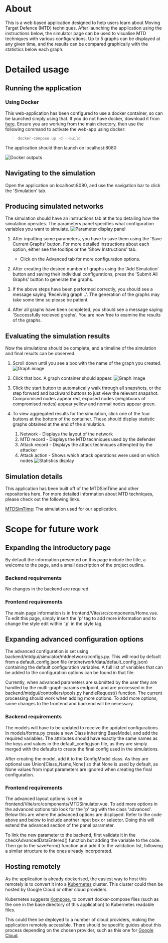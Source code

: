 # About 

This is a web based application designed to help users learn about Moving Target Defence (MTD) techniques. 
After launching the application using the instructions below, the simulator page can be used to visualise 
MTD techniques with various configurations. Up to 5 graphs can be displayed at any given time, and the results 
can be compared graphically with the statistics below each graph. 

# Detailed usage 

## Running the application 

### Using Docker

This web-application has been configured to use a docker container, so can be launched 
simply using that. If you do not have docker, download it from [here](https://www.docker.com/products/docker-desktop/). 
Ensure you are working from the main directory, then use the following 
command to activate the web-app using docker: 

>  `docker-compose up -d --build`

The application should then launch on localhost:8080

![Docker outputs](./imgs/docker.png)

## Navigating to the simulation

Open the application on localhost:8080, and use the navigation bar to click the 'Simulation' tab.

## Producing simulated networks 

The simulation should have an instructions tab at the top detailing how the simulation operates. The parameters panel specifies what configuration variables you want to simulate. 
![Parameter display panel](./imgs/sim_panel.png)
1. After inputting some parameters, you have to save them using the 'Save Current Graphs' button. For more detailed instructions about each option, either see the tooltips or the 'Show Instructions' tab.
    * Click on the Advanced tab for more configuration options. 

2. After creating the desired number of graphs using the 'Add Simulation' button and saving their individual configurations, press the 'Submit All Graphs' button to generate the graphs. 

3. If the above steps have been performed correctly, you should see a message saying 'Receiving graph...'. The generation of the graphs may take some time so please be patient. 

4. After all graphs have been completed, you should see a message saying 'Successfully recieved graphs'. You are now free to examine the results of the graphs. 

## Evaluating the simulation results

Now the simulations should be complete, and a timeline of the simulation and final results can be observed. 

1. Scroll down until you see a box with the name of the graph you created. 
![Graph image](./imgs/selection.png)


2. Click that box. A graph container should appear. 
![Graph image](./imgs/graph_image.png)

3. Click the start button to automatically walk through all snapshots, or the step forward and backward buttons to just view the relevant snapshot. Compromised nodes appear red, exposed nodes (neighbours of compromised nodes) appear yellow and normal nodes appear green. 

4. To view aggregated results for the simulation, click one of the four buttons at the bottom of the container. These should display statistic graphs obtained at the end of the simulation.
    1. Network - Displays the layout of the network
    2. MTD record - Displays the MTD techniques used by the defender  
    3. Attack record - Displays the attack techniques attempted by the attacker 
    4. Attack action - Shows which attack operations were used on which nodes
![Statistics display](./imgs/stats.png)


## Simulation details

This application has been built off of the MTDSimTime and other repositories here. For more 
detailed information about MTD techniques, please check out the following links.

[MTDSimTime](https://github.com/MoeBuTa/MTDSimTime): The simulation used for our application. 

# Scope for future work

## Expanding the introductory page

By default the information presented on this page include the title, a welcome to the page, and a small description of the project outline.

### Backend requirements 

No changes in the backend are required.

### Frontend requirements 

The main page information is in frontend/Vite/src/components/Home.vue.
To edit this page, simply insert the 'p' tag to add more information and to change the style edit within '.p' in the style tag.

## Expanding advanced configuration options 

The advanced configuration is set using backend/mtdgui/simulator/mtdnetwork/configs.py. 
This will read by default from a default_config.json file (mtdnetwork/data/default_config.json) containing the default 
configuration variables. A full list of variables that can be added to the configuration 
options can be found in that file. 

Currently, when advanced parameters are submitted by the user they are handled by the multi-graph-params endpoint, and are processed in the 
backend/mtdgui/controllers/pools.py handleRequest() function. The current processing should work when adding more options. To add more options, some changes to the frontend and backend will be necessary.  

### Backend requirements 

The models will have to be updated to receive the updated configurations. In models/forms.py create a new Class inheriting BaseModel, and add the required variables. The attributes should have exactly the same names as the keys and values in the default_config.json file, as they are simply merged with the defaults to create the final config used in the simulations. 

After creating the model, add it to the ConfigModel class. As they are optional use Union\[Class_Name,None] so that None is used by default, as None values from input parameters are ignored when creating the final configuration. 


### Frontend requirements

The advanced layout options is set in frontend/Vite/src/components/MTDSimulator.vue. 
To add more options in the advanced options tab look for the 'p' tag with the class 'advanced'. Below this are where the advanced options are displayed.
Refer to the code above and below to include another input box or selector. Doing this will extend the advanced section of the panel parameter.

To link the new parameter to the backend, first validate it in the checkAdvancedDataEntered() function but adding the variable to the code. Then go to the saveForm() function and add it to the validation list, following a similar structure to the ones already incorporated.

## Hosting remotely

As the application is already dockerised, the easiest way to host this remotely is to convert it into a [Kubernetes](https://kubernetes.io/docs/home/) cluster. This cluster could then be hosted by Google Cloud or other cloud providers. 

Kubernetes suggests [Kompose](https://kubernetes.io/docs/tasks/configure-pod-container/translate-compose-kubernetes/), to convert docker-compose files (such as the one in the base directory of this application) to Kubernetes readable files. 

This could then be deployed to a number of cloud providers, making the application remotely accessible. There should be specific guides about this process depending on the chosen provider, such as this one for [Google Cloud](https://z2jh.jupyter.org/en/latest/kubernetes/google/step-zero-gcp.html).